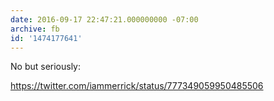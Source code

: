 ```yaml
---
date: 2016-09-17 22:47:21.000000000 -07:00
archive: fb
id: '1474177641'
---
```


No but seriously:

https://twitter.com/iammerrick/status/777349059950485506
